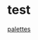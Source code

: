 # test

<chat-block class="theme-default-content" :messages="[
  {
    author: '小阿日',
    self: false,
    text: 'test',
  },
  {
    self: true,
    text: '?',
    read: true
  },
  {
    author: '小阿日',
    self: false,
    text: '什么？',
  },
  {
    self: true,
    text: 'test什么',
  },
  {
    sent: true,
    self: true,
    text: '不理我？',
  },
]" />

[palettes](https://coolors.co/122c34-224870-2a4494-4ea5d9-44cfcb)